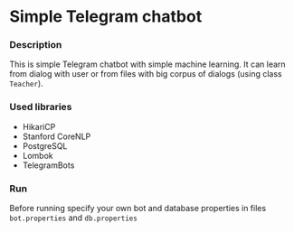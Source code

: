# Simple Telegram chatbot
### Description
This is simple Telegram chatbot with simple machine learning. It can learn from dialog with user or from files with big corpus of dialogs (using class `Teacher`).
### Used libraries
* HikariCP
* Stanford CoreNLP
* PostgreSQL
* Lombok
* TelegramBots
### Run
Before running specify your own bot and database properties in files `bot.properties` and `db.properties`
